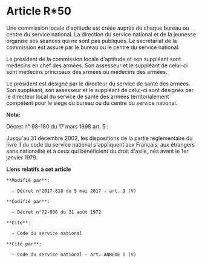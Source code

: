 # Article R*50

Une commission locale d'aptitude est créée auprès de chaque bureau ou centre du service national. La   direction du service
national et de la jeunesse organise ses séances qui ne sont pas publiques. Le secrétariat de la commission est assuré par le
bureau ou le centre du service national. 

Le président de la commission locale d'aptitude et son suppléant sont médecins en chef des armées. Son assesseur et le
suppléant de celui-ci sont médecins principaux des armées ou médecins des armées. 

Le président est désigné par le directeur du service de santé des armées. Son suppléant, son assesseur et le suppléant de
celui-ci sont désignés par le directeur local du service de santé des armées territorialement compétent pour le siège du
bureau ou du centre du service national.

**Nota:**

Décret n° 98-180 du 17 mars 1998 art. 5 : 

Jusqu'au 31 décembre 2002, les dispositions de la partie réglementaire du livre II du code du service national s'appliquent
aux Français, aux étrangers sans nationalité et à ceux qui bénéficient du droit d'asile, nés avant le 1er janvier 1979.

**Liens relatifs à cet article**

	**Modifié par**:

	  - Décret n°2017-818 du 5 mai 2017 - art. 9 (V)

	**Codifié par**:

	  - Décret n°72-806 du 31 août 1972

	**Cite**:

	  - Code du service national

	**Cité par**:

	  - Code du service national - art. ANNEXE I (V)
